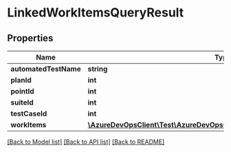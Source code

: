 # LinkedWorkItemsQueryResult

## Properties
Name | Type | Description | Notes
------------ | ------------- | ------------- | -------------
**automatedTestName** | **string** |  | [optional] 
**planId** | **int** |  | [optional] 
**pointId** | **int** |  | [optional] 
**suiteId** | **int** |  | [optional] 
**testCaseId** | **int** |  | [optional] 
**workItems** | [**\AzureDevOpsClient\Test\AzureDevOpsClient\Test\Model\WorkItemReference[]**](WorkItemReference.md) |  | [optional] 

[[Back to Model list]](../README.md#documentation-for-models) [[Back to API list]](../README.md#documentation-for-api-endpoints) [[Back to README]](../README.md)


